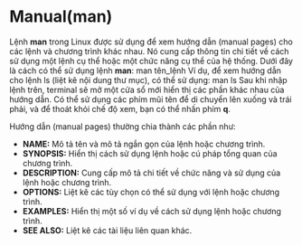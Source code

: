 # Manual(man) 
Lệnh **man** trong Linux được sử dụng để xem hướng dẫn (manual pages) cho các lệnh và chương trình khác nhau. Nó cung cấp thông tin chi tiết về cách sử dụng một lệnh cụ thể hoặc một chức năng cụ thể của hệ thống. Dưới đây là cách có thể sử dụng lệnh **man**:
 man tên_lệnh
Ví dụ, để xem hướng dẫn cho lệnh ls (liệt kê nội dung thư mục), có thể sử dụng:
 man ls
Sau khi nhập lệnh trên, terminal sẽ mở một cửa sổ mới hiển thị các phần khác nhau của hướng dẫn. Có thể sử dụng các phím mũi tên để di chuyển lên xuống và trái phải, và để thoát khỏi chế độ xem, bạn có thể nhấn phím **q**.

Hướng dẫn (manual pages) thường chia thành các phần như:

- **NAME:** Mô tả tên và mô tả ngắn gọn của lệnh hoặc chương trình.
- **SYNOPSIS:** Hiển thị cách sử dụng lệnh hoặc cú pháp tổng quan của chương trình.
- **DESCRIPTION:** Cung cấp mô tả chi tiết về chức năng và sử dụng của lệnh hoặc chương trình.
- **OPTIONS:** Liệt kê các tùy chọn có thể sử dụng với lệnh hoặc chương trình.
- **EXAMPLES:** Hiển thị một số ví dụ về cách sử dụng lệnh hoặc chương trình.
- **SEE ALSO:** Liệt kê các tài liệu liên quan khác.